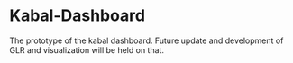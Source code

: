 # Kabal-Dashboard
The prototype of the kabal dashboard. Future update and development of GLR and visualization will be held on that.
